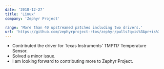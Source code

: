 ```yaml
---
date: '2018-12-27'
title: 'Linux'
company: 'Zephyr Project'

range: 'More than 40 upstreamed patches including two drivers.'
url: 'https://github.com/zephyrproject-rtos/zephyr/pulls?q=is%3Apr+is%3Aclosed+author%3Apuranjaymohan'
---
```


- Contributed the driver for Texas Instruments' TMP117 Temperature Sensor.
- Solved a minor issue.
- I am looking forward to contributing more to Zephyr Project.
